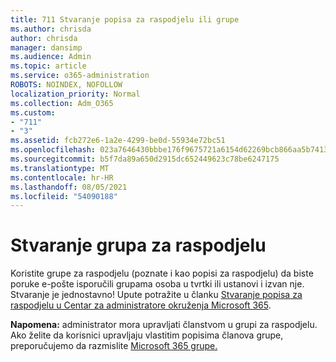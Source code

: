 ```yaml
---
title: 711 Stvaranje popisa za raspodjelu ili grupe
ms.author: chrisda
author: chrisda
manager: dansimp
ms.audience: Admin
ms.topic: article
ms.service: o365-administration
ROBOTS: NOINDEX, NOFOLLOW
localization_priority: Normal
ms.collection: Adm_O365
ms.custom:
- "711"
- "3"
ms.assetid: fcb272e6-1a2e-4299-be0d-55934e72bc51
ms.openlocfilehash: 023a7646430bbbe176f9675721a6154d62269bcb866aa5b7413f7e6973947ae1
ms.sourcegitcommit: b5f7da89a650d2915dc652449623c78be6247175
ms.translationtype: MT
ms.contentlocale: hr-HR
ms.lasthandoff: 08/05/2021
ms.locfileid: "54090188"
---
```

# <a name="create-distribution-groups"></a>Stvaranje grupa za raspodjelu

Koristite grupe za raspodjelu (poznate i kao popisi za raspodjelu) da biste poruke e-pošte isporučili grupama osoba u tvrtki ili ustanovi i izvan nje. Stvaranje je jednostavno! Upute potražite u članku [Stvaranje popisa za raspodjelu u Centar za administratore okruženja Microsoft 365](https://docs.microsoft.com/microsoft-365/admin/setup/create-distribution-lists).

**Napomena:** administrator mora upravljati članstvom u grupi za raspodjelu. Ako želite da korisnici upravljaju vlastitim popisima članova grupe, preporučujemo da razmislite [Microsoft 365 grupe.](https://support.office.com/article/b565caa1-5c40-40ef-9915-60fdb2d97fa2)
